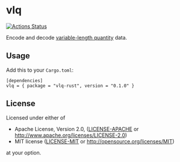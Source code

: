 # vlq

[![Actions Status](https://github.com/bbqsrc/vlq-rust/workflows/Continuous%20Integration/badge.svg)](https://github.com/bbqsrc/vlq-rust/actions)

Encode and decode [variable-length quantity](https://en.wikipedia.org/wiki/Variable-length_quantity) data.

## Usage

Add this to your `Cargo.toml`:

```
[dependencies]
vlq = { package = "vlq-rust", version = "0.1.0" }
```

## License

Licensed under either of

* Apache License, Version 2.0, ([LICENSE-APACHE](LICENSE-APACHE) or http://www.apache.org/licenses/LICENSE-2.0)
* MIT license ([LICENSE-MIT](LICENSE-MIT) or http://opensource.org/licenses/MIT)

at your option.
